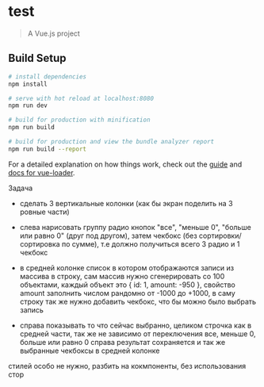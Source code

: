 # test

> A Vue.js project

## Build Setup

``` bash
# install dependencies
npm install

# serve with hot reload at localhost:8080
npm run dev

# build for production with minification
npm run build

# build for production and view the bundle analyzer report
npm run build --report
```

For a detailed explanation on how things work, check out the [guide](http://vuejs-templates.github.io/webpack/) and [docs for vue-loader](http://vuejs.github.io/vue-loader).

Задача

- сделать 3 вертикальные колонки (как бы экран поделить на 3 ровные части)

- слева нарисовать группу радио кнопок "все", "меньше 0", "больше или равно 0" (друг под другом), затем чекбокс (без сортировки/сортировка по сумме), т.е должно получиться всего 3 радио и 1 чекбокс

- в средней колонке список в котором отображаются записи из массива в строку, сам массив нужно сгенерировать со 100 объектами, каждый объект это  { id: 1, amount:  -950  }, свойство amount заполнить числом рандомно от -1000 до +1000, в саму строку так же нужно добавить чекбокс, что бы можно было выбрать запись

- справа показывать то что сейчас выбранно, целиком строчка как в средней части, так же не зависимо от переключения все, меньше 0, больше или равно 0 справа результат сохраняется и так же выбранные чекбоксы в средней колонке

стилей особо не нужно, разбить на кокмпоненты, без использования стор
